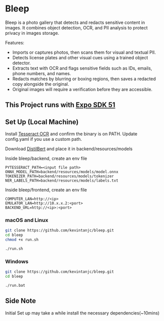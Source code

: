 # Bleep

Bleep is a photo gallery that detects and redacts sensitive content in images. It combines object detection, OCR, and PII analysis to protect privacy in images storage.

Features:
- Imports or captures photos, then scans them for visual and textual PII.
- Detects license plates and other visual cues using a trained object detector.
- Extracts text with OCR and flags sensitive fields such as IDs, emails, phone numbers, and names.
- Redacts matches by blurring or boxing regions, then saves a redacted copy alongside the original.
- Original images will require a verification before they are accessible.

## This Project runs with [Expo SDK 51](https://expo.dev/go?sdkVersion=51&platform=android&device=true)

## Set Up (Local Machine)

Install [Tesseract OCR](https://github.com/tesseract-ocr/tessdoc) and confirm the binary is on PATH. Update config.yaml if you use a custom path.

Download [DistilBert](https://huggingface.co/Isotonic/distilbert_finetuned_ai4privacy_v2/blob/main/onnx/model.onnx) and place it in backend/resources/models

Inside bleep/backend, create an env file
```env
PYTESSERACT_PATH=<input file path>
ONNX_MODEL_PATH=backend/resources/models/model.onnx
TOKENIZER_PATH=backend/resources/models/tokenizer
NER_LABELS_PATH=backend/resources/models/labels.txt
```

Inside bleep/frontend, create an env file
```env
COMPUTER_LAN=http://<ip>
EMULATOR_LAN=http://10.x.x.2:<port>
BACKEND_URL=http://<ip>:<port>
```

### macOS and Linux
```bash
git clone https://github.com/kevintanjc/bleep.git
cd bleep
chmod +x run.sh

./run.sh
```

### Windows
```bash
git clone https://github.com/kevintanjc/bleep.git
cd bleep

./run.bat
```
## Side Note
Initial Set up may take a while install the necessary dependencies(~10mins)

